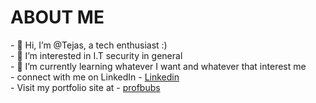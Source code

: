 <h1>ABOUT ME</h1>
- 👋 Hi, I’m @Tejas, a tech enthusiast :) <br>
- 👀 I’m interested in I.T security in general <br>
- 🌱 I’m currently learning whatever I want and whatever that interest me <br>
- connect with me on LinkedIn - <a href="https://www.linkedin.com/in/tejas-kumar-8a110a185/"> Linkedin </a><br>
- Visit my portfolio site at - <a href="https://profbubs.netlify.app/">profbubs</a>



<!---
tejas303525/tejas303525 is a ✨ special ✨ repository because its `README.md` (this file) appears on your GitHub profile.
You can click the Preview link to take a look at your changes.
--->
